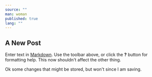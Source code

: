 ```yaml
---
source: ""
man: woman
published: true
lang: ""
---
```

## A New Post

Enter text in [Markdown](http://daringfireball.net/projects/markdown/). Use the toolbar above, or click the **?** button for formatting help. This now shouldn't affect the other thing.

Ok some changes that might be stored, but won't since I am saving.